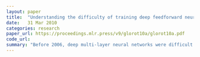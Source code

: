 ```yaml
---
layout: paper
title:  "Understanding the difficulty of training deep feedforward neural networks"
date:   31 Mar 2010
categories: research
paper_url: https://proceedings.mlr.press/v9/glorot10a/glorot10a.pdf
code_url: 
summary: "Before 2006, deep multi-layer neural networks were difficult to train, but recent algorithms have enabled successful training, showing that deeper architectures outperform shallower ones. These advancements were achieved with new initialization or training mechanisms. This study aims to understand why standard gradient descent from random initialization struggles with deep neural networks, to improve upon current successes and develop better future algorithms. It investigates the impact of non-linear activation functions, finding the logistic sigmoid activation unsuitable for deep networks due to saturation issues in top hidden layers. It discovers that saturated units can desaturate over time, which explains training plateaus. A new non-linearity that saturates less is suggested as beneficial. The study also examines how activations and gradients change across layers and during training, proposing a new initialization scheme for faster convergence, highlighting the importance of the singular values of the Jacobian associated with each layer being close to 1."
---
```


